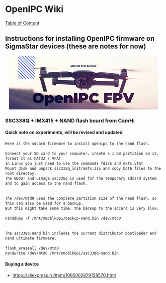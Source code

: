 # OpenIPC Wiki
[Table of Content](../README.md)

Instructions for installing OpenIPC firmware on SigmaStar devices (these are notes for now)
----------------------------------------------------------------

<p align="center">
  <img src="https://github.com/OpenIPC/wiki/blob/master/images/fpv-logo.jpg?raw=true" alt="Logo"/>
</p>


### SSC338Q + IMX415 + NAND flash board from CamHi

#### Quick note on experiments, will be revised and updated

```
Here is the sdcard firmware to install openipc to the nand flash.

Connect your SD card to your computer, create a 1 GB partition on it, format it as FAT32 / VFAT.
In Linux you just need to use the commands fdisk and mkfs.vfat
Mount disk and unpack ssc338q_initramfs.zip and copy both files to the root directoy.
The UBOOT and uImage.ssc338q is used for the temporary sdcard system and to gain access to the nand flash.


The /dev/mtd0 uses the complete partition size of the nand flash, so this can also be used for a backup.
But this might take some time, the backup to the sdcard is very slow.

nanddump -f /mnt/mmcblk0p1/backup-nand.bin /dev/mtd0


The ssc338q-nand.bin includes the current distributor bootloader and nand ultimate firmware.

flash_eraseall /dev/mtd0
nandwrite /dev/mtd0 /mnt/mmcblk0p1/ssc338q-nand.bin
```

#### Buying a device

* https://aliexpress.ru/item/1005002879158570.html
